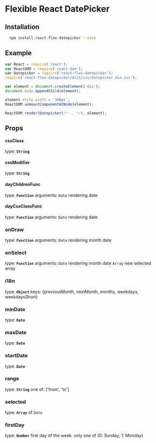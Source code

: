# Flexible React DatePicker

## Installation
```bash
  npm install react-flex-datepicker --save
```

## Example
```javascript
var React = require('react');
var ReactDOM = require('react-dom');
var Datepicker = require('react-flex-datepicker');
require('react-flex-datepicker/dist/css/datepicker.min.css');

var element = document.createElement('div');
document.body.appendChild(element);

element.style.width = '300px';
ReactDOM.unmountComponentAtNode(element);

ReactDOM.render(Datepicker(/* .. */), element);
```

## Props
#### cssClass
type: **`String`**

#### cssModifier
type: **`String`**

#### dayChildrenFunc
type: **`Function`** arguments: `Date` rendering date

#### dayCssClassFunc
type: **`Function`** arguments: `Date` rendering date

### onDraw
type: **`Function`** arguments: `Date` rendering month date

### onSelect
type: **`Function`** arguments:
`Date` rendering month date
`Array` new selected array

### i18n
type: **`Object`** keys: {previousMonth, nextMonth, months, weekdays, weekdaysShort}

### minDate
type: **`Date`**

### maxDate
type: **`Date`**

### startDate
type: **`Date`**

### range
type: **`String`** one of: ['from', 'to']

### selected
type: **`Array`** of `Date`

### firstDay
type: **`Number`** first day of the week. only one of (0: Sunday, 1: Monday)
